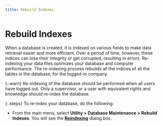 ```yaml
---
title: Rebuild Indexes
---
```


# Rebuild Indexes


When a database is created, it is indexed on various fields to make  data retrieval easier and more efficient. Over a period of time, however,  these indices can lose their integrity or get corrupted, resulting in  errors. Re-indexing your data files optimizes your database and computer  performance. The re-indexing process rebuilds all the indices of all the  tables in the database, for the logged-in company.


{:.warn}
Re-indexing of the database should be performed  when all users have logged out. Only a supervisor, or a user with equivalent  rights and knowledge should re-index the database.


{:.steps}
To re-index your database, do the following:

- From the main  menu, select **Utility &gt; Database Maintenance 
 &gt; Rebuild Indexes**. You will see the [**Reindexing**]({{site.utl_baseurl}}/db-utils/database-maintenance/rebuild-indexes/reindexing_dialog_box.html)  dialog box.

